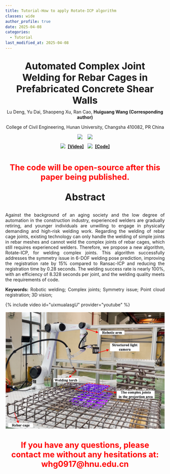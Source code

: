 ```yaml
---
title: Tutorial-How to apply Rotate-ICP algorithm
classes: wide
author_profile: true
date: 2025-04-08
categories: 
  - Tutorial
last_modified_at: 2025-04-08
---
```



<div style="text-align: center;">
  <p style="font-size: 30px; font-weight: bold; margin-bottom: 5px;">
    Automated Complex Joint Welding for Rebar Cages in Prefabricated Concrete Shear Walls<br/>
  </p>
  <p style="margin-top: 10px;">Lu Deng, Yu Dai, Shaopeng Xu, Ran Cao, <strong>Huiguang Wang (Corresponding author)</strong></p>
  <p style="margin-top: 10px;">College of Civil Engineering, Hunan University, Changsha 410082, PR China</p>

  <div style="display: flex; justify-content: center; align-items: center; width: 400px; margin: 0 auto;">
    <a href="https://www.hnu.edu.cn/" target="_blank">
      <img src="/web_resources/Hunan_University.svg" style="width: 200px; height: auto; margin-bottom: 10px;" />
    </a>
    &nbsp;&nbsp;&nbsp;&nbsp;
    <a href="https://www.dengteam.com/index.php?m=content&c=index&a=show&catid=70&id=251" target="_blank">
      <img src="/web_resources/dengteam.png" style="width: 200px; height: auto; margin-bottom: 10px;" />
    </a>
  </div>

</div>




<div style="display: flex; justify-content: center; align-items: center;">
  <a href="https://www.youtube.com/watch?v=uixmualasgU"><img src="/web_resources\youtube.svg" style="max-width: 40px; height: auto;" /></a> &nbsp;&nbsp;<a href="https://www.youtube.com/watch?v=uixmualasgU"><strong>[Video]</strong></a>
  &nbsp;&nbsp;&nbsp;
  <a href="https://github.com/huiguangwang"><img src="/web_resources\github.svg" style="max-width: 30px; height: auto;" /></a> &nbsp;&nbsp;<a href="https://github.com/huiguangwang"><strong>[Code]</strong></a>
</div>

<br>

<div style="text-align: center;">
  <p style="color: red; font-size: 25px; font-weight: bold;">
    The code will be open-source after this paper being published.
  </p>
</div>

<div style="text-align: center;">
  <p style="font-size: 30px; font-weight: bold;">
    Abstract
  </p>
</div>

<div style="text-align: justify;">
  <p style="margin-top: 10px;">Against the background of an aging society and the low degree of automation in the construction industry, experienced welders are gradually retiring, and younger individuals are unwilling to engage in physically demanding and high-risk welding work. Regarding the welding of rebar cage joints, existing technology can only handle the welding of simple joints in rebar meshes and cannot weld the complex joints of rebar cages, which still requires experienced welders. Therefore, we propose a new algorithm, Rotate-ICP, for welding complex joints. This algorithm successfully addresses the symmetry issue in 6-DOF welding pose prediction, improving the registration rate by 15% compared to Ransac-ICP and reducing the registration time by 0.28 seconds. The welding success rate is nearly 100%, with an efficiency of 8.328 seconds per joint, and the welding quality meets the requirements of code.
  </p>
  <p><strong>Keywords:</strong> Robotic welding; Complex joints; Symmetry issue; Point cloud registration; 3D vision;
  </p>
</div>

{% include video id="uixmualasgU" provider="youtube" %}




<div style="text-align: justify;">
    <div style="display: flex; justify-content: center; align-items: center; margin: 0 auto;">
      <img src="/web_resources\post\Rotate-ICP\welding.png" style="max-width: 100%; height: auto; margin-bottom: 10px;" />
    </div>
</div>




<div style="text-align: center;">
  <p style="color: red; font-size: 25px; font-weight: bold;">
    If you have any questions, please contact me without any hesitations at: whg0917@hnu.edu.cn
  </p>
</div>


